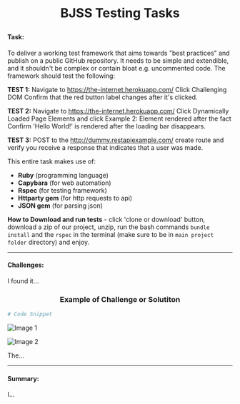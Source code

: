 # <p align="center"> BJSS Testing Tasks </p>

#### Task:

To deliver a working test framework that aims towards "best practices" and publish on a public GitHub repository. It needs to be simple and extendible, and it shouldn't be complex or contain bloat e.g. uncommented code. The framework should test the following:

**TEST 1:**
Navigate to https://the-internet.herokuapp.com/
Click Challenging DOM
Confirm that the red button label changes after it's clicked.

**TEST 2:**
Navigate to https://the-internet.herokuapp.com/
Click Dynamically Loaded Page Elements and click Example 2: Element rendered after the fact
Confirm 'Hello World!' is rendered after the loading bar disappears.

**TEST 3:**
POST to the http://dummy.restapiexample.com/ create route and verify you receive a response that indicates that a user was made.


This entire task makes use of:

* **Ruby** (programming language)
* **Capybara** (for web automation)
* **Rspec** (for testing framework)
* **Httparty gem** (for http requests to api)
* **JSON gem** (for parsing json)

**How to Download and run tests** - click 'clone or download' button, download a zip of our project, unzip, run the bash commands `bundle install` and the `rspec` in the terminal (make sure to be in `main project folder` directory) and enjoy.

<hr>

#### Challenges:
I found it...

### <p align="center"> Example of Challenge or Solutiton </p>

```ruby
# Code Snippet
```

![Image 1](public/images/example.png)

![Image 2](public/images/example.png)

The...

<hr>

#### Summary:
I...
